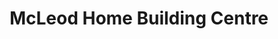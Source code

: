 ---
title: "McLeod Home Building Centre"
url: /spruce-grove/mcleod-home-building-centre/
shop: doityourself
---